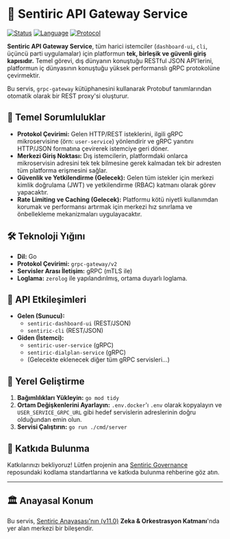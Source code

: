 # 🚪 Sentiric API Gateway Service

[![Status](https://img.shields.io/badge/status-active-success.svg)]()
[![Language](https://img.shields.io/badge/language-Go-blue.svg)]()
[![Protocol](https://img.shields.io/badge/protocol-gRPC--Gateway_(REST)-orange.svg)]()

**Sentiric API Gateway Service**, tüm harici istemciler (`dashboard-ui`, `cli`, üçüncü parti uygulamalar) için platformun **tek, birleşik ve güvenli giriş kapısıdır.** Temel görevi, dış dünyanın konuştuğu RESTful JSON API'lerini, platformun iç dünyasının konuştuğu yüksek performanslı gRPC protokolüne çevirmektir.

Bu servis, `grpc-gateway` kütüphanesini kullanarak Protobuf tanımlarından otomatik olarak bir REST proxy'si oluşturur.

## 🎯 Temel Sorumluluklar

*   **Protokol Çevirimi:** Gelen HTTP/REST isteklerini, ilgili gRPC mikroservisine (örn: `user-service`) yönlendirir ve gRPC yanıtını HTTP/JSON formatına çevirerek istemciye geri döner.
*   **Merkezi Giriş Noktası:** Dış istemcilerin, platformdaki onlarca mikroservisin adresini tek tek bilmesine gerek kalmadan tek bir adresten tüm platforma erişmesini sağlar.
*   **Güvenlik ve Yetkilendirme (Gelecek):** Gelen tüm istekler için merkezi kimlik doğrulama (JWT) ve yetkilendirme (RBAC) katmanı olarak görev yapacaktır.
*   **Rate Limiting ve Caching (Gelecek):** Platformu kötü niyetli kullanımdan korumak ve performansı artırmak için merkezi hız sınırlama ve önbellekleme mekanizmaları uygulayacaktır.

## 🛠️ Teknoloji Yığını

*   **Dil:** Go
*   **Protokol Çevirimi:** `grpc-gateway/v2`
*   **Servisler Arası İletişim:** gRPC (mTLS ile)
*   **Loglama:** `zerolog` ile yapılandırılmış, ortama duyarlı loglama.

## 🔌 API Etkileşimleri

*   **Gelen (Sunucu):**
    *   `sentiric-dashboard-ui` (REST/JSON)
    *   `sentiric-cli` (REST/JSON)
*   **Giden (İstemci):**
    *   `sentiric-user-service` (gRPC)
    *   `sentiric-dialplan-service` (gRPC)
    *   (Gelecekte eklenecek diğer tüm gRPC servisleri...)

## 🚀 Yerel Geliştirme

1.  **Bağımlılıkları Yükleyin:** `go mod tidy`
2.  **Ortam Değişkenlerini Ayarlayın:** `.env.docker`'ı `.env` olarak kopyalayın ve `USER_SERVICE_GRPC_URL` gibi hedef servislerin adreslerinin doğru olduğundan emin olun.
3.  **Servisi Çalıştırın:** `go run ./cmd/server`

## 🤝 Katkıda Bulunma

Katkılarınızı bekliyoruz! Lütfen projenin ana [Sentiric Governance](https://github.com/sentiric/sentiric-governance) reposundaki kodlama standartlarına ve katkıda bulunma rehberine göz atın.

---
## 🏛️ Anayasal Konum

Bu servis, [Sentiric Anayasası'nın (v11.0)](https://github.com/sentiric/sentiric-governance/blob/main/docs/blueprint/Architecture-Overview.md) **Zeka & Orkestrasyon Katmanı**'nda yer alan merkezi bir bileşendir.
